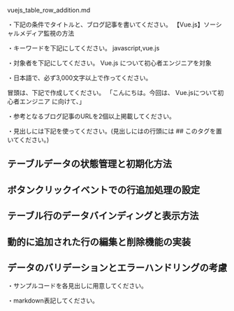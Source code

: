 vuejs_table_row_addition.md

・下記の条件でタイトルと、ブログ記事を書いてください。
【Vue.js】ソーシャルメディア監視の方法

・キーワードを下記にしてください。
javascript,vue.js

・対象者を下記にしてください。
  Vue.js について初心者エンジニアを対象


・日本語で、必ず3,000文字以上で作ってください。

冒頭は、下記で作成してください。
「こんにちは。今回は、
Vue.jsについて初心者エンジニア
に向けて、」

・参考となるブログ記事のURLを2個以上掲載してください。

・見出しには下記を使ってください。(見出しにはの行頭には ## このタグを置いてください。)
## テーブルデータの状態管理と初期化方法
## ボタンクリックイベントでの行追加処理の設定
## テーブル行のデータバインディングと表示方法
## 動的に追加された行の編集と削除機能の実装
## データのバリデーションとエラーハンドリングの考慮

・サンプルコードを各見出しに用意してください。

・markdown表記してください。

